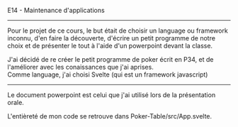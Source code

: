 E14 - Maintenance d'applications

<hr>

Pour le projet de ce cours, le but était de choisir un language ou framework inconnu, d'en faire la découverte, d'écrire un petit programme de notre choix et de présenter le tout à l'aide d'un powerpoint devant la classe. <br>

J'ai décidé de re créer le petit programme de poker écrit en P34, et de l'améliorer avec les conaissances que j'ai aprises. <br>
Comme language, j'ai choisi Svelte (qui est un framework javascript)

<hr>

Le document powerpoint est celui que j'ai utilisé lors de la présentation orale. <br>

L'entièreté de mon code se retrouve dans Poker-Table/src/App.svelte. <br>





    
    
